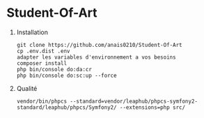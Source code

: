 
# Student-Of-Art

1. Installation
	```
	git clone https://github.com/anais0210/Student-Of-Art
	cp .env.dist .env
	adapter les variables d'environnement a vos besoins
	composer install
	php bin/console do:da:cr
	php bin/console do:sc:up --force
	```

2. Qualité

	```
	vendor/bin/phpcs --standard=vendor/leaphub/phpcs-symfony2-standard/leaphub/phpcs/Symfony2/ --extensions=php src/	
	```

